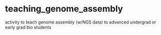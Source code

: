 # teaching_genome_assembly
activity to teach genome assembly (w/NGS data) to advanced undergrad or early grad bio students
